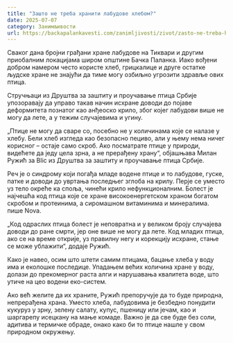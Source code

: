 ```yaml
---
title: "Зашто не треба хранити лабудове хлебом?"
date: 2025-07-07
category: Занимљивости
url: https://backapalankavesti.com/zanimljivosti/zivot/zasto-ne-treba-hraniti-labudove-hlebom/
---
```


Сваког дана бројни грађани хране лабудове на Тиквари и другим приобалним локацијама широм општине Бачка Паланка. Иако вођени добром намером често користе хлеб, грицкалице и друге остатке људске хране не знајући да тиме могу озбиљно угрозити здравље ових птица.

Стручњаци из Друштва за заштиту и проучавање птица Србије упозоравају да управо такав начин исхране доводи до појаве деформитета познатог као анђеоско крило, због којег лабудови више не могу да лете, а у тежим случајевима и угину.

„Птице не могу да сваре со, посебно не у количинама које се налазе у хлебу. Бели хлеб изгледа као безопасно пециво, али у њему нема ничег корисног – остаје само скроб. Ако посматрате птице у природи, видећете да једу цела зрна, а не прерађену храну“, објашњава Милан Ружић за Blic из Друштва за заштиту и проучавање птица Србије.

Реч је о синдрому који погађа младе водене птице и то лабудове, гуске, патке и доводи до увртања последњег зглоба на крилу. Перје се уместо уз тело окреће ка споља, чинећи крило нефункционалним. Болест је најчешћа код птица које се хране високоенергетском храном богатом скробом и протеинима, а сиромашном витаминима и минералима. пише Nova.

„Код одраслих птица болест је неповратна и у великом броју случајева доводи до ране смрти, јер оне више не могу да лете. Код младих птица, ако се на време открије, уз правилну негу и корекцију исхране, стање се може ублажити“, додаје Ружић.

Како је навео, осим што штети самим птицама, бацање хлеба у воду има и еколошке последице. Упадањем већих количина хране у воду, долази до прекомерног раста алги и нарушавања квалитета воде, што утиче на цео водени еко-систем.

Ако већ желите да их храните, Ружић препоручује да то буде природна, непрерађена храна. Уместо хлеба, лабудовима је безбедно понудити кукуруз у зрну, зелену салату, купус, пшеницу или јечам, као и шаргарепу исецкану на мање комаде. Важно је да све буде без соли, адитива и термичке обраде, онако како би то птице нашле у свом природном окружењу.
